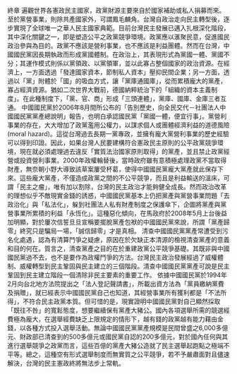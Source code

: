 終章
遍觀世界各憲政民主國家，政黨財源主要來自於國家補助或私人捐募而來。至於黨營事業，則除共產國家外，可謂鳳毛麟角。台灣自政治走向民主轉型後，逐步實現了全球唯一之華人民主國家典範。目前台灣民主發展已邁入扎根深化階段，其中深化關鍵之一，即是塑造公平之政黨競爭環境。政黨應以滙聚民意，促進國民政治參與為目的。政黨不應該是營利事業，也不應該是利益團體。然而在台灣，中國國民黨因長期執政而形成黨國體制。在政治上，其表現形式為黨國一體、黨國不分；其運作模式則係以黨領政、以黨領軍，並以此寡占整個國家的政治資源。在經濟上，一方面透過「發達國家資本，節制私人資本」壓抑民間企業；另一方面，透過以「黨」附體於「國」的吸血方式，讓「黨庫通國庫」，從而累積龐大的黨產，寡占經濟資源。猶如二次世界大戰前，德國納粹統治下的「組織的資本主義制度」。在此種制度下，「黨、官、商」形成「三頭連體」，黨庫、國庫、金庫三者互通。
中國國民黨於2006年8月間所公布的「告別歷史，向全民交代－社團法人中國國民黨黨產總說明」報告，也明白承認國民黨「黨國一體，便宜行事」。黨營利事業的存在，大大增加了政黨濫用公權力，以謀求個人或團體經濟利益的道德風險(moral hazard)。這從台灣過去長期一黨專政，並擁有龐大黨營利事業的歷史經驗可以得到印證。因此，如果台灣人民要建構符合憲政民主原則的公平政黨競爭環境，現在就必須處理過去違反「實質法治國家原則取得」的黨產，並且禁止政黨經營或投資營利事業。2000年政權輪替後，當時政府雖有意積極處理政黨不當取得財產，無奈朝小野大導致該草案屢受杯葛，使得中國國民黨龐大黨產就此保存下來。這些龐大黨產，不僅造成政黨之間的不公平競爭，而且是利益輸送的溫床，可謂「民主之瘤」，唯有加以割除，台灣的民主政治才能夠健全成長。然而政治改革的理想似乎不敵現實金錢的誘惑，中國國民黨基本上仍把黨產與黨營事業問題「去政治化」與「私法化」，躲到社團法人私有財產制度之保護傘下，企圖將黨產與黨營事業所累積的利益「永恆化」。這種惡化傾向，在馬政府於2008年5月上台後益加明顯，對於屢次信誓旦旦宣稱要擺脫黨產包袱的中國國民黨來說，所謂「黨產歸零」終究只是騙局一場，「誠信歸零」才是真相。
清查中國國民黨黨產常遭受到污名化處遇，認為有清算鬥爭之疑慮，原因在於欠缺正本清源的檢視清查黨產的意義和目的何在。質言之，清查黨產之目的在於重建政黨公平競爭基礎。其既非與中國國民黨過不去，也不是要作為政權鬥爭的方法。台灣民主政治發展經過了威權體制、威權轉型到民主鞏固與民主建立的三個階段。清查中國國民黨黨產可說是民主鞏固到民主建立階段一個清除非民主要素的重要工作。
依據中國國民黨於1994年2月向台北地方法院提出之「法人登記聲請書」，所載出資方法為「黨員繳納黨費及捐贈」，就已經表示中國國民黨自己也知道，其經營事業所有獲利都是「不法所得」，不符合民主政黨本質。但可惜的是，現實證明中國國民黨對自己顯然採取「既往不咎」的寬鬆態度，想要繼續保有黨產大豬公。國內各項選舉所需的競選經費極為龐大，在選舉經費缺乏上限規定的情形下，越有錢的政黨越有能力藉由金錢，以各種方式投入選舉活動。無論中國國民黨黨產規模是民間曾盛之6,000多億元、財政部已清查到的500多億元或國民黨自認的200多億元，對於國內任何與其進行選舉競爭之政黨而言，這些百億的黨產大豬公造就了民主選舉起跑點之極端不平等。總之，這種空有形式選舉制度而無實質之公平競爭，若不予嚴肅面對且儘速解決，台灣的民主憲政終將無法步上常軌。
